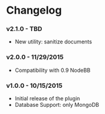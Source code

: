 # Changelog

### v2.1.0 - TBD

- New utility: sanitize documents

### v2.0.0 - 11/29/2015

- Compatibility with 0.9 NodeBB

### v1.0.0 - 10/15/2015

- Initial release of the plugin
- Database Support: only MongoDB